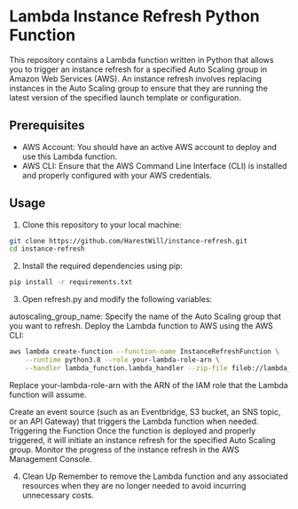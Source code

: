 # Lambda Instance Refresh Python Function

This repository contains a Lambda function written in Python that allows you to trigger an instance refresh for a specified Auto Scaling group in Amazon Web Services (AWS). An instance refresh involves replacing instances in the Auto Scaling group to ensure that they are running the latest version of the specified launch template or configuration.

## Prerequisites

- AWS Account: You should have an active AWS account to deploy and use this Lambda function.
- AWS CLI: Ensure that the AWS Command Line Interface (CLI) is installed and properly configured with your AWS credentials.

## Usage

1. Clone this repository to your local machine:

```bash
git clone https://github.com/HarestWill/instance-refresh.git
cd instance-refresh
```

2. Install the required dependencies using pip:
```bash
pip install -r requirements.txt
```

3. Open refresh.py and modify the following variables:

autoscaling_group_name: Specify the name of the Auto Scaling group that you want to refresh.
Deploy the Lambda function to AWS using the AWS CLI:

```bash
aws lambda create-function --function-name InstanceRefreshFunction \
    --runtime python3.8 --role your-lambda-role-arn \
    --handler lambda_function.lambda_handler --zip-file fileb://lambda_function.zip
```

Replace your-lambda-role-arn with the ARN of the IAM role that the Lambda function will assume.

Create an event source (such as an Eventbridge, S3 bucket, an SNS topic, or an API Gateway) that triggers the Lambda function when needed.
Triggering the Function
Once the function is deployed and properly triggered, it will initiate an instance refresh for the specified Auto Scaling group. Monitor the progress of the instance refresh in the AWS Management Console.

4. Clean Up
Remember to remove the Lambda function and any associated resources when they are no longer needed to avoid incurring unnecessary costs.

